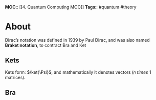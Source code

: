**MOC**:: [[4. Quantum Computing MOC]]
**Tags**:: #quantum #theory 

# About
Dirac’s notation was defined in 1939 by Paul Dirac, and was also named **Braket notation**, to contract Bra and Ket

## Kets
Kets form: $\ket{\Psi}$, and mathematically it denotes vectors ($n \ times \ 1$ matrices).

## Bra
